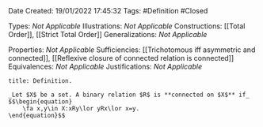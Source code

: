 <br />
<br />

Date Created: 19/01/2022 17:45:32
Tags: #Definition #Closed 

Types: _Not Applicable_
Illustrations: _Not Applicable_ 
Constructions: [[Total Order]], [[Strict Total Order]]
Generalizations: _Not Applicable_

Properties: _Not Applicable_
Sufficiencies: [[Trichotomous iff asymmetric and connected]], [[Reflexive closure of connected relation is connected]]
Equivalences: _Not Applicable_
Justifications: _Not Applicable_

``` ad-Definition
title: Definition.

_Let $X$ be a set. A binary relation $R$ is **connected on $X$** if_
$$\begin{equation}
    \fa x,y\in X:xRy\lor yRx\lor x=y.
\end{equation}$$

```